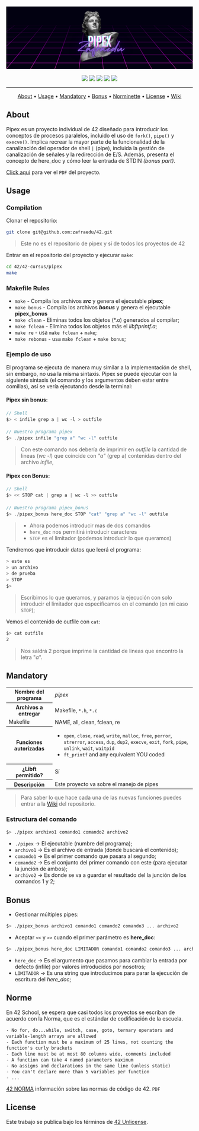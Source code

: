 ![header pipex](./public/header_pipex.png)

<div align="center">
	<img src="https://img.shields.io/badge/status-in process-success?color=%2300599C&style=flat" />
	<img src="https://img.shields.io/badge/score-...%20%2F%20100-success?color=%2300599C&style=flat" />
	<img src="https://img.shields.io/badge/evaluated-DD%20%2F%20MM%20%2F%20AAAA-success?color=%2300599C&style=flat" />
	<img src="https://img.shields.io/badge/C-00599C?style=flat&logo=c&logoColor=white" />
	<img src='https://img.shields.io/badge/Málaga-00599C?style=flat&logo=42&logoColor=white'/>
</div>

---

<p align="center">
	<a href="#about">About</a> •
	<a href="#usage">Usage</a> •
	<a href="#mandatory">Mandatory</a> •
	<a href="#bonus">Bonus</a> •
	<a href="#norme">Norminette</a> •
	<a href="#license">License</a> •
	<a href="https://github.com/zafraedu/42/wiki/pipex">Wiki</a>
</p>

## About
Pipex es un proyecto individual de 42 diseñado para introducir los conceptos de procesos paralelos, incluido el uso de `fork()`, `pipe()` y `execve()`.
Implica recrear la mayor parte de la funcionalidad de la canalización del operador de shell `|` (pipe),
incluida la gestión de canalización de señales y la redirección de E/S.
Además, presenta el concepto de here_doc y cómo leer la entrada de STDIN *(bonus part)*.

[Click aquí](./public/es_subject.pdf) para ver el `PDF` del proyecto.


## Usage
### Compilation
Clonar el repositorio:
```bash
git clone git@github.com:zafraedu/42.git
```
> Este no es el repositorio de pipex y sí de todos los proyectos de 42

Entrar en el repositorio del proyecto y ejecurar `make`:
```bash
cd 42/42-cursus/pipex
make
```

### Makefile Rules

- `make` - Compila los archivos ***src*** y genera el ejecutable **pipex**;
- `make bonus` - Compila los archivos ***bonus*** y genera el ejecutable **pipex_bonus**
- `make clean` - Eliminas todos los objetos (*.o) generados al compilar;
- `make fclean` - Elimina todos los objetos más el *libftprintf.a*;
- `make re` - usa `make fclean` + `make`;
- `make rebonus` - usa `make fclean` + `make bonus`;

### Ejemplo de uso
El programa se ejecuta de manera muy similar a la implementación de shell, sin embargo, no usa la misma sintaxis.
Pipex se puede ejecutar con la siguiente sintaxis (el comando y los argumentos deben estar entre comillas), así se vería ejecutando desde la terminal:

#### Pipex sin bonus:
```c
// Shell
$> < infile grep a | wc -l > outfile

// Nuestro programa pipex
$> ./pipex infile "grep a" "wc -l" outfile
```

> Con este comando nos debería de imprimir en *outfile* la cantidad de lineas (*wc -l*)
> que coincide con *"a"* (grep a) contenidas dentro del archivo *infile*,

#### Pipex con Bonus:
```c
// Shell
$> << STOP cat | grep a | wc -l >> outfile

// Nuestro programa pipex_bonus
$> ./pipex_bonus here_doc STOP "cat" "grep a" "wc -l" outfile
```
>-  Ahora podemos introducir mas de dos comandos
>-  `here_doc` nos permitirá introducir caracteres
>- `STOP` es el limitador (podemos introducir lo que queramos)

Tendremos que introducir datos que leerá el programa:
```c
> este es
> un archivo
> de prueba
> STOP
$>
```
> Escribimos lo que queramos, y paramos la ejecución con solo introducir
> el limitador que especificamos en el comando (en mi caso `STOP`);


Vemos el contenido de outfile con `cat`:
```bash
$> cat outfile
2
```
> Nos saldrá 2 porque imprime la cantidad de lineas que encontro la letra "*a*".


## Mandatory

<table>
  <tr>
    <th>Nombre del programa</th>
    <td><i>pipex</i></td>
  </tr>
  <tr>
    <th>Archivos a entregar</th>
    <td>Makefile, <code>*.h</code>, <code>*.c</code></td>
  </tr>
  <tr>
    <td>Makefile</td>
    <td>NAME, all, clean, fclean, re</td>
  </tr>
  <tr>
    <th>Funciones autorizadas</th>
    <td>
      <ul>
        <li>
          <code>open</code>, <code>close</code>, <code>read</code>, <code>write</code>, <code>malloc</code>, 
          <code>free</code>, <code>perror</code>, <code>strerror</code>, <code>access</code>, <code>dup</code>, 
          <code>dup2</code>, <code>execve</code>, <code>exit</code>, <code>fork</code>, <code>pipe</code>, 
          <code>unlink</code>, <code>wait</code>, <code>waitpid</code>
        </li>
        <li><code>ft_printf</code> and any equivalent YOU coded</li>
      </ul>
    </td>
  </tr>
  <tr>
    <th>¿Libft permitido?</th>
    <td>Sí</td>
  </tr>
  <tr>
    <th>Descripción</th>
    <td>Este proyecto va sobre el manejo de pipes</td>
  </tr>
</table>

>Para saber lo que hace cada una de las nuevas funciones puedes entrar a la [Wiki](https://github.com/zafraedu/42/wiki/pipex) del repositorio.

### Estructura del comando
```bash
$> ./pipex archivo1 comando1 comando2 archivo2
```
- `./pipex` -> El ejecutable (numbre del programa);
- `archivo1` -> Es el archivo de entrada (donde buscará el contenido);
- `comando1` -> Es el primer comando que pasara al segundo;
- `comando2` -> Es el conjunto del primer comando con este (para ejecutar la junción de ambos);
- `archivo2` -> Es donde se va a guardar el resultado del la junción de los comandos 1 y 2;


## Bonus

- Gestionar múltiples pipes:
```bash
$> ./pipex_bonus archivo1 comando1 comando2 comando3 ... archivo2
```
- Aceptar `<<` y `>>` cuando el primer parámetro es **here_doc**:
```bash
$> ./pipex_bonus here_doc LIMITADOR comando1 comando2 comando3 ... archivo2
```
- `here_doc` -> Es el argumento que pasamos para cambiar la entrada por defecto (infile) por valores introducidos por nosotros;
- `LIMITADOR` -> Es una string que introducimos para parar la ejecución de escritura del *here_doc*;

## Norme
En 42 School, se espera que casi todos los proyectos se escriban de acuerdo con la Norma, que es el estándar de codificación de la escuela.
```
- No for, do...while, switch, case, goto, ternary operators and variable-length arrays are allowed
- Each function must be a maximum of 25 lines, not counting the function's curly brackets
- Each line must be at most 80 columns wide, comments included
- A function can take 4 named parameters maximum
- No assigns and declarations in the same line (unless static)
- You can't declare more than 5 variables per function
- ...
```
[42 NORMA](https://github.com/zafraedu/42/blob/master/public/es_norm.pdf) información sobre las normas de código de 42. `PDF`


## License
Este trabajo se publica bajo los términos de [42 Unlicense](https://github.com/zafraedu/42/blob/master/public/LICENSE).



